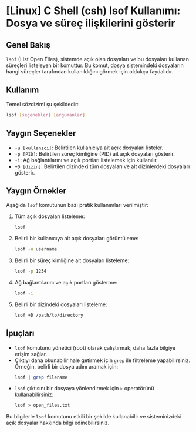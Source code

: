 # [Linux] C Shell (csh) lsof Kullanımı: Dosya ve süreç ilişkilerini gösterir

## Genel Bakış
`lsof` (List Open Files), sistemde açık olan dosyaları ve bu dosyaları kullanan süreçleri listeleyen bir komuttur. Bu komut, dosya sistemindeki dosyaların hangi süreçler tarafından kullanıldığını görmek için oldukça faydalıdır.

## Kullanım
Temel sözdizimi şu şekildedir:
```bash
lsof [seçenekler] [argümanlar]
```

## Yaygın Seçenekler
- `-u [kullanıcı]`: Belirtilen kullanıcıya ait açık dosyaları listeler.
- `-p [PID]`: Belirtilen süreç kimliğine (PID) ait açık dosyaları gösterir.
- `-i`: Ağ bağlantılarını ve açık portları listelemek için kullanılır.
- `+D [dizin]`: Belirtilen dizindeki tüm dosyaları ve alt dizinlerdeki dosyaları gösterir.

## Yaygın Örnekler
Aşağıda `lsof` komutunun bazı pratik kullanımları verilmiştir:

1. Tüm açık dosyaları listeleme:
   ```bash
   lsof
   ```

2. Belirli bir kullanıcıya ait açık dosyaları görüntüleme:
   ```bash
   lsof -u username
   ```

3. Belirli bir süreç kimliğine ait dosyaları listeleme:
   ```bash
   lsof -p 1234
   ```

4. Ağ bağlantılarını ve açık portları gösterme:
   ```bash
   lsof -i
   ```

5. Belirli bir dizindeki dosyaları listeleme:
   ```bash
   lsof +D /path/to/directory
   ```

## İpuçları
- `lsof` komutunu yönetici (root) olarak çalıştırmak, daha fazla bilgiye erişim sağlar.
- Çıktıyı daha okunabilir hale getirmek için `grep` ile filtreleme yapabilirsiniz. Örneğin, belirli bir dosya adını aramak için:
  ```bash
  lsof | grep filename
  ```
- `lsof` çıktısını bir dosyaya yönlendirmek için `>` operatörünü kullanabilirsiniz:
  ```bash
  lsof > open_files.txt
  ``` 

Bu bilgilerle `lsof` komutunu etkili bir şekilde kullanabilir ve sisteminizdeki açık dosyalar hakkında bilgi edinebilirsiniz.